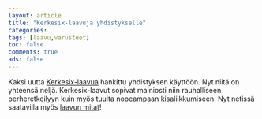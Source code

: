 ```yaml
--- 
layout: article 
title: "Kerkesix-laavuja yhdistykselle" 
categories: 
tags: [laavu,varusteet]
toc: false 
comments: true 
ads: false 
--- 
```


Kaksi uutta [Kerkesix-laavua](kerkesix-laavu) hankittu yhdistyksen
käyttöön. Nyt niitä on yhteensä neljä. Kerkesix-laavut sopivat mainiosti
niin rauhalliseen perheretkeilyyn kuin myös tuulta nopeampaan
kisaliikkumiseen. Nyt netissä saatavilla myös [laavun
mitat](Media/Default/BlogPost/blog/kerkesix-laavu/kerkelaavumitat_b.jpg)!

